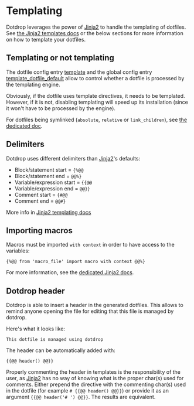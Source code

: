 # Templating

Dotdrop leverages the power of [Jinja2](https://palletsprojects.com/p/jinja/) to handle the
templating of dotfiles. See [the Jinja2 templates docs](https://jinja.palletsprojects.com/en/2.11.x/templates/)
or the below sections for more information on how to template your dotfiles.

## Templating or not templating

The dotfile config entry [template](../config/config-dotfiles.md#dotfiles-block)
and the global config entry [template_dotfile_default](../config/config-config.md)
allow to control whether a dotfile is processed by the templating engine.

Obviously, if the dotfile uses template directives, it needs to be templated. However, if it
is not, disabling templating will speed up its installation (since it won't have to be
processed by the engine).

For dotfiles being symlinked (`absolute`, `relative` or `link_children`), see
[the dedicated doc](../howto/symlink-dotfiles.md#templating-symlinked-dotfiles).

## Delimiters

Dotdrop uses different delimiters than
[Jinja2](https://palletsprojects.com/p/jinja/)'s defaults:

* Block/statement start = `{%@@`
* Block/statement end = `@@%}`
* Variable/expression start = `{{@@`
* Variable/expression end = `@@}}`
* Comment start = `{#@@`
* Comment end = `@@#}`

More info in [Jinja2 templating docs](https://jinja.palletsprojects.com/en/2.11.x/templates/?highlight=delimiter)

## Importing macros

Macros must be imported `with context` in order to have access to the variables:
```
{%@@ from 'macro_file' import macro with context @@%}
```

For more information, see the [dedicated Jinja2 docs](https://jinja.palletsprojects.com/en/2.11.x/templates/#macros).

## Dotdrop header

Dotdrop is able to insert a header in the generated dotfiles. This allows
to remind anyone opening the file for editing that this file is managed by dotdrop.

Here's what it looks like:
```none
This dotfile is managed using dotdrop
```

The header can be automatically added with:
```none
{{@@ header() @@}}
```

Properly commenting the header in templates is the responsibility of the user,
as [Jinja2](https://palletsprojects.com/p/jinja/) has no way of knowing what is the proper char(s) used for comments.
Either prepend the directive with the commenting char(s) used in the dotfile
(for example `# {{@@ header() @@}}`) or provide it as an argument `{{@@ header('# ') @@}}`.
The results are equivalent.